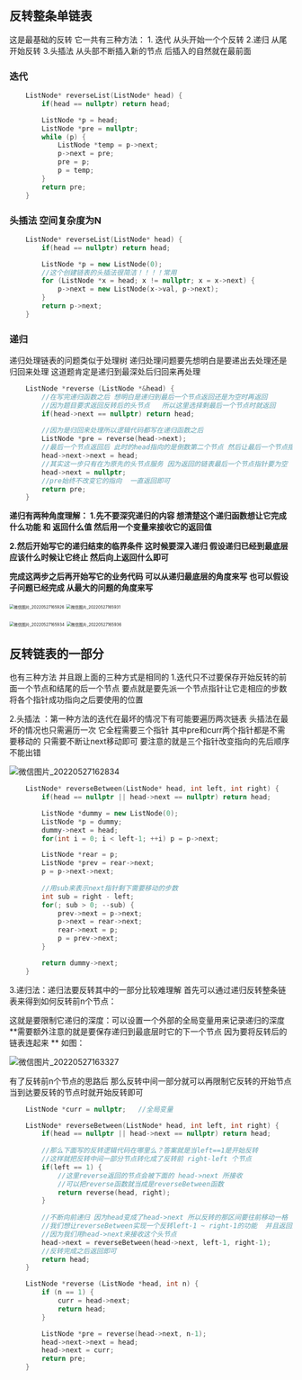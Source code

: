 

## 反转整条单链表

这是最基础的反转  它一共有三种方法： 1. 迭代 从头开始一个个反转   2.递归 从尾开始反转   3.头插法  从头部不断插入新的节点 后插入的自然就在最前面

### 迭代

```c++
    ListNode* reverseList(ListNode* head) {
        if(head == nullptr) return head;

        ListNode *p = head;
        ListNode *pre = nullptr;
        while (p) {
            ListNode *temp = p->next;
            p->next = pre;
            pre = p;
            p = temp;
        }
        return pre;
    }
```



### 头插法  空间复杂度为N

```c++
    ListNode* reverseList(ListNode* head) {
        if(head == nullptr) return head;

        ListNode *p = new ListNode(0);
        //这个创建链表的头插法很简洁！！！！常用
        for (ListNode *x = head; x != nullptr; x = x->next) {
            p->next = new ListNode(x->val, p->next);
        }
        return p->next;
    }
```



### 递归

递归处理链表的问题类似于处理树   递归处理问题要先想明白是要递出去处理还是归回来处理  这道题肯定是递归到最深处后归回来再处理

```c++
    ListNode *reverse (ListNode *&head) {
        //在写完递归函数之后 想明白是递归到最后一个节点返回还是为空时再返回
        //因为题目要求返回反转后的头节点   所以这里选择剩最后一个节点时就返回
        if(head->next == nullptr) return head;
		
        //因为是归回来处理所以逻辑代码都写在递归函数之后
        ListNode *pre = reverse(head->next);  
        //最后一个节点返回后 此时的head指向的是倒数第二个节点 然后让最后一个节点指向它即可
        head->next->next = head;
        //其实这一步只有在为原先的头节点服务 因为返回的链表最后一个节点指针要为空
        head->next = nullptr;
        //pre始终不改变它的指向  一直返回即可
        return pre;
    }
```

**递归有两种角度理解： 1.先不要深究递归的内容   想清楚这个递归函数想让它完成什么功能  和 返回什么值  然后用一个变量来接收它的返回值** 

**2.然后开始写它的递归结束的临界条件  这时候要深入递归 假设递归已经到最底层  应该什么时候让它终止  然后向上返回什么即可**    

**完成这两步之后再开始写它的业务代码   可以从递归最底层的角度来写   也可以假设子问题已经完成 从最大的问题的角度来写**

<img src="C:\Users\14493\Desktop\img\微信图片_20220527165926.png" alt="微信图片_20220527165926" style="zoom: 50%;" /> <img src="C:\Users\14493\Desktop\img\微信图片_20220527165931.png" alt="微信图片_20220527165931" style="zoom:50%;" />

<img src="C:\Users\14493\Desktop\img\微信图片_20220527165934.png" alt="微信图片_20220527165934" style="zoom:50%;" />

<img src="C:\Users\14493\Desktop\img\微信图片_20220527165936.png" alt="微信图片_20220527165936" style="zoom:50%;" />



## 反转链表的一部分

也有三种方法 并且跟上面的三种方式是相同的  1.迭代只不过要保存开始反转的前面一个节点和结尾的后一个节点  要点就是要先派一个节点指针让它走相应的步数  将各个指针成功指向之后要使用的位置    



 2.头插法 ：第一种方法的迭代在最坏的情况下有可能要遍历两次链表  头插法在最坏的情况也只需遍历一次  它全程需要三个指针   其中pre和curr两个指针都是不需要移动的   只需要不断让next移动即可   要注意的就是三个指针改变指向的先后顺序不能出错

![微信图片_20220527162834](C:\Users\14493\Desktop\img\微信图片_20220527162834.png) 

```c++
    ListNode* reverseBetween(ListNode* head, int left, int right) {
        if(head == nullptr || head->next == nullptr) return head;

        ListNode *dummy = new ListNode(0);
        ListNode *p = dummy;
        dummy->next = head;
        for(int i = 0; i < left-1; ++i) p = p->next;

        ListNode *rear = p;
        ListNode *prev = rear->next;
        p = p->next->next;
		
        //用sub来表示next指针剩下需要移动的步数
        int sub = right - left;
        for(; sub > 0; --sub) {
            prev->next = p->next;
            p->next = rear->next;
            rear->next = p;
            p = prev->next;
        }

        return dummy->next;
    }
```



3.递归法：递归法要反转其中的一部分比较难理解   首先可以通过递归反转整条链表来得到如何反转前n个节点：

这就是要限制它递归的深度：可以设置一个外部的全局变量用来记录递归的深度    **需要额外注意的就是要保存递归到最底层时它的下一个节点  因为要将反转后的链表连起来 ** 如图：

![微信图片_20220527163327](C:\Users\14493\Desktop\img\微信图片_20220527163327.png) 



有了反转前n个节点的思路后  那么反转中间一部分就可以再限制它反转的开始节点   当到达要反转的节点时就开始反转即可

```c++
    ListNode *curr = nullptr;   //全局变量

    ListNode* reverseBetween(ListNode* head, int left, int right) {
        if(head == nullptr || head->next == nullptr) return head;
        
        //那么下面写的反转逻辑代码在哪里么？答案就是当left==1是开始反转 
        //这样就把反转中间一部分节点转化成了反转前 right-left 个节点
        if(left == 1) {
            //这里reverse返回的节点会被下面的 head->next 所接收
            //可以把reverse函数就当成是reverseBetween函数
            return reverse(head, right);
        }
	    
        //不断向前递归 因为head变成了head->next 所以反转的那区间要往前移动一格
        //我们想让reverseBetween实现一个反转left-1 ~ right-1的功能  并且返回反转后的头节点
        //因为我们用head->next来接收这个头节点
        head->next = reverseBetween(head->next, left-1, right-1);
        //反转完成之后返回即可
        return head;
    }

    ListNode *reverse (ListNode *head, int n) {
        if (n == 1) {
            curr = head->next;
            return head;
        }

        ListNode *pre = reverse(head->next, n-1);
        head->next->next = head;
        head->next = curr;
        return pre;
    }
```

